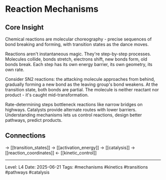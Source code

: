 # Reaction Mechanisms

## Core Insight
Chemical reactions are molecular choreography - precise sequences of bond breaking and forming, with transition states as the dance moves.

Reactions aren't instantaneous magic. They're step-by-step processes. Molecules collide, bonds stretch, electrons shift, new bonds form, old bonds break. Each step has its own energy barrier, its own geometry, its own rate.

Consider SN2 reactions: the attacking molecule approaches from behind, gradually forming a new bond as the leaving group's bond weakens. At the transition state, both bonds are partial. The molecule is neither reactant nor product - it's caught mid-transformation.

Rate-determining steps bottleneck reactions like narrow bridges on highways. Catalysts provide alternate routes with lower barriers. Understanding mechanisms lets us control reactions, design better pathways, predict products.

## Connections
→ [[transition_states]]
→ [[activation_energy]]
→ [[catalysis]]
→ [[reaction_coordinates]]
← [[kinetic_control]]

---
Level: L4
Date: 2025-06-21
Tags: #mechanisms #kinetics #transitions #pathways #catalysis